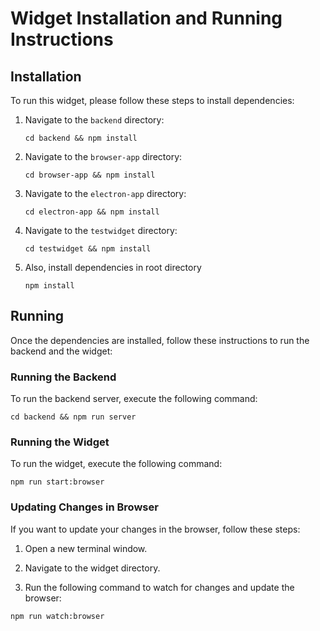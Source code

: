
# Widget Installation and Running Instructions

## Installation

To run this widget, please follow these steps to install dependencies:

1. Navigate to the `backend` directory:
    ```
    cd backend && npm install
    ```

2. Navigate to the `browser-app` directory:
    ```
    cd browser-app && npm install
    ```

3. Navigate to the `electron-app` directory:
    ```
    cd electron-app && npm install
    ```

4. Navigate to the `testwidget` directory:
    ```
    cd testwidget && npm install
    ```
5. Also, install dependencies in root directory
    ```
    npm install
    ```
## Running

Once the dependencies are installed, follow these instructions to run the backend and the widget:

### Running the Backend

To run the backend server, execute the following command:

```
cd backend && npm run server
```


### Running the Widget

To run the widget, execute the following command:

```
npm run start:browser
```


### Updating Changes in Browser

If you want to update your changes in the browser, follow these steps:

1. Open a new terminal window.

2. Navigate to the widget directory.

3. Run the following command to watch for changes and update the browser:
   
```
npm run watch:browser
```

